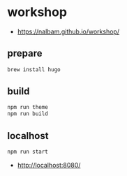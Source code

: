 # workshop

* <https://nalbam.github.io/workshop/>

## prepare

```bash
brew install hugo
```

## build

```bash
npm run theme
npm run build
```

## localhost

```bash
npm run start
```

* <http://localhost:8080/>
